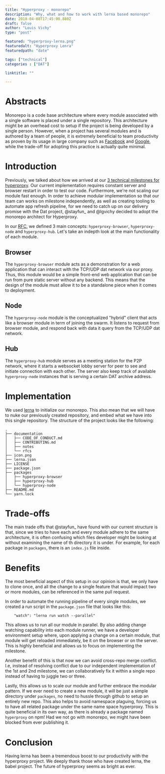 ```yaml
---
title: "Hyperproxy - monorepo"
description: "Why, what and how to work with lerna based monorepo"
date: 2018-04-08T17:45:00.880Z
draft: false
author: "Louis Vichy"
type: "post"

featured: "hyperproxy-lerna.png"
featuredalt: "Hyperproxy Lenra"
featuredpath: "date"

tags: ["technical"]
categories : ["DAT"]

linktitle: ""

---
```


# Abstracts

Monorepo is a code base architecture where every module associated with a single software is placed under a single repository. This architecture might be an overhead cost to setup if the project is being developed by a single person. However, when a project has several modules and is authored by a team of people, it is extremely beneficial to team productivity as proven by its usage in large company such as [Facebook](https://www.youtube.com/watch?v=X0VH78ye4yY) and [Google](https://www.youtube.com/watch?v=W71BTkUbdqE), while the trade-off for adopting this practice is actually quite minimal.

# Introduction

Previously, we talked about how we arrived at our [3 technical milestones for hyperproxy](/blog/dat-hyperproxy-noisebridge). Our current implementation requires constant server and browser restart in order to test our code. Furthermore, we're not scaling our module fast enough. In order to achieve modular implementation so that our team can works on milestone independently, as well as creating tooling to automate app refresh pipeline, for we need to catch up on our delivery promise with the Dat project, @stayfun_ and @lgvichy decided to adopt the monorepo architect for Hyperproxy.

In our [RFC](https://docs.google.com/document/d/1zvGN7hmeOVHOaQjCUr3XuNLZxZxvOn1u0GwVhR_ucB4/edit?usp=sharing), we defined 3 main concepts: `hyperproxy-browser`, `hyperproxy-node` and `hyperproxy-hub`. Let's take an indepth look at the main functionality of each module.

## Browser

The `hyperproxy-browser` module acts as a demonstration for a web application that can interact with the TCP/UDP dat network via our proxy. Thus, this module would be a simple front-end web application that can be run from pure static server without any backend. This means that the design of the module must allow it to be a standalone piece when it comes to deployment.

## Node

The `hyperproxy-node` module is the conceptualized "hybrid" client that acts like a browser module in term of joining the swarm. It listens to request from browser module, and respond back with data it query from the TCP/UDP dat network.

## Hub

The `hyperproxy-hub` module serves as a meeting station for the P2P network, where it starts a websocket lobby server for peer to see and initiate connection with each other. The server also keep track of available `hyperproxy-node` instances that is serving a certain DAT archive address.

# Implementation

We used [lerna](https://lernajs.io/) to initialize our monorepo. This also mean that we will have to nuke our previously created repository, and embed what we have into this single repository. The structure of the project looks like the following:

```
.
├── documentation
│   ├── CODE_OF_CONDUCT.md
│   ├── CONTRIBUTING.md
│   ├── notes
│   └── rfcs
├── icon.png
├── lerna.json
├── LICENSE
├── package.json
├── packages
│   ├── hyperproxy-browser
│   ├── hyperproxy-hub
│   └── hyperproxy-node
├── README.md
└── yarn.lock
```

# Trade-offs

The main trade offs that @stayfun_ have found with our current structure is that, since we tries to have each and every module adhere to the same architecture, it is often confusing which files developer might be looking at without examining the name of th directory it is under. For example, for each package in `packages`, there is an `index.js` file inside.

# Benefits

The most beneficial aspect of this setup in our opinion is that, we only have to clone once, and all the change to a single feature that would impact two or more modules, can be referenced in the same pull request.

In order to automate the running pipeline of every single modules, we created a run script in the `package.json` file that looks like this:

```
    "watch": "lerna run watch --parallel"
```

This allows us to run all our module in parallel. By also adding change watching capability into each module runner, we have a developer environment setup where, upon applying a change on a certain module, that module will get reloaded immediately, be it on the browser or on the server. This is highly beneficial and allows us to focus on implementing the milestone.

Another benefit of this is that now we can avoid cross-repo merge conflict. I.e, instead of resolving conflict due to our independent implementation of the 1st and 2nd milestone, we can collaboratively fix it within a single repo instead of having to juggle two or three.

Lastly, this allows us to scale our module and further embrace the modular pattern. If we ever need to create a new module, it will be just a simple directory under `packages`, no need to hussle through github to setup an entirely new repo. This also helps to avoid namespace plaguing, forcing us to have all related package under the same name space hyperproxy. This is quite beneficial in its own way, as there is already a package named `hyperproxy` on npm! Had we not go with monorepo, we might have been blocked from ever publishing it.

# Conclusion

Having lerna has been a tremendous boost to our productivity with the hyperproxy project. We deeply thank those who have created lerna, the babel project. The future of hyperproxy seems as bright as ever.
